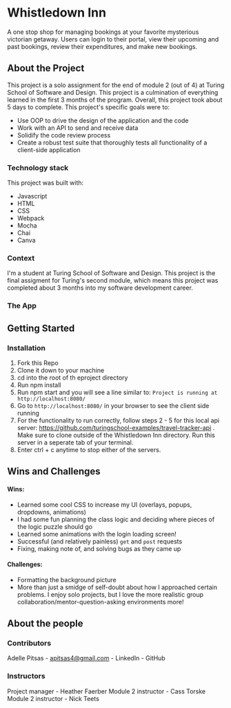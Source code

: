 # Whistledown Inn
A one stop shop for managing bookings at your favorite mysterious victorian getaway. Users can login to their portal, view their upcoming and past bookings, review their expenditures, and make new bookings.


## About the Project
This project is a solo assignment for the end of module 2 (out of 4) at Turing School of Software and Design. This project is a culmination of everything learned in the first 3 months of the program. Overall, this project took about 5 days to complete. This project's specific goals were to:
- Use OOP to drive the design of the application and the code
- Work with an API to send and receive data
- Solidify the code review process
- Create a robust test suite that thoroughly tests all functionality of a client-side application

### Technology stack
This project was built with:
- Javascript
- HTML
- CSS
- Webpack
- Mocha
- Chai
- Canva

### Context
I'm a student at Turing School of Software and Design. This project is the final assigment for Turing's second module, which means this project was completed about 3 months into my software development career.

### The App


## Getting Started
### Installation
1. Fork this Repo
1. Clone it down to your machine
1. cd into the root of th eproject directory
1. Run npm install
1. Run npm start and you will see a line similar to: `Project is running at http://localhost:8080/`
1. Go to `http://localhost:8080/` in your browser to see the client side running
1. For the functionality to run correctly, follow steps 2 - 5 for this local api server: https://github.com/turingschool-examples/travel-tracker-api . Make sure to clone outside of the Whistledown Inn directory. Run this server in a seperate tab of your terminal.  
1. Enter ctrl + c anytime to stop either of the servers.

## Wins and Challenges
#### Wins:
- Learned some cool CSS to increase my UI (overlays, popups, dropdowns, animations)
- I had some fun planning the class logic and deciding where pieces of the logic puzzle should go
- Learned some animations with the login loading screen!
- Successful (and relatively painless) `get` and `post` requests
- Fixing, making note of, and solving bugs as they came up

#### Challenges:
- Formatting the background picture
- More than just a smidge of self-doubt about how I approached certain problems. I enjoy solo projects, but I love the more realistic group collaboration/mentor-question-asking environments more!


## About the people

### Contributors
Adelle Pitsas - apitsas4@gmail.com - LinkedIn - GitHub

### Instructors
Project manager - Heather Faerber
Module 2 instructor - Cass Torske
Module 2 instructor - Nick Teets


